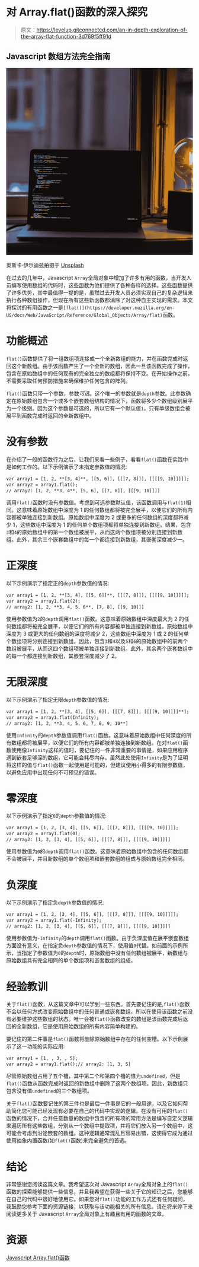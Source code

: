 # 对 Array.flat()函数的深入探究

> 原文：<https://levelup.gitconnected.com/an-in-depth-exploration-of-the-array-flat-function-3d769f5ff91d>

## Javascript 数组方法完全指南

![](img/2f797769c4c92107e76a62bd5f044666.png)

奥斯卡·伊尔迪兹拍摄于 [Unsplash](https://unsplash.com/s/photos/javascript?utm_source=unsplash&utm_medium=referral&utm_content=creditCopyText)

在过去的几年中，Javascript `Array`全局对象中增加了许多有用的函数，当开发人员编写使用数组的代码时，这些函数为他们提供了各种各样的选择。这些函数提供了许多优势，其中最值得一提的是，虽然过去开发人员必须实现自己的复杂逻辑来执行各种数组操作，但现在所有这些新函数都消除了对这种自主实现的需求。本文将探讨的有用函数之一是`[flat()](https://developer.mozilla.org/en-US/docs/Web/JavaScript/Reference/Global_Objects/Array/flat)`函数。

# 功能概述

`flat()`函数提供了将一组数组项连接成一个全新数组的能力，并在函数完成时返回这个新数组。由于该函数产生了一个全新的数组，因此一旦该函数完成了操作，包含在原始数组中的任何现有的完全独立的数组都将保持不变。在开始操作之前，不需要采取任何预防措施来确保维护任何包含的阵列。

`flat()`函数只带一个参数，参数*可选*。这个唯一的参数就是`depth`参数。此参数确定在原始数组包含一个或多个嵌套数组结构的情况下，函数将多少个数组级别展平为一个级别。因为这个参数是可选的，所以它有一个默认值`1`，只有单级数组会被展平到函数完成时返回的全新数组中。

# 没有参数

在介绍了一般的函数行为之后，让我们来看一些例子，看看`flat()`函数在实践中是如何工作的。以下示例演示了未指定参数值的情况:

```
var array1 = [1, 2, **[3, 4]**, [[5, 6]], [[[7, 8]]], [[[[9, 10]]]]];
var array2 = array1.flat();
// array2: [1, 2, **3, 4**, [5, 6], [[7, 8]], [[[9, 10]]]]
```

调用`flat()`函数时没有参数值。考虑到可选参数默认值，该函数调用与`flat(1)`相同。这意味着原始数组中深度为 1 的任何数组都将被完全展平，以便它们的所有内容都被单独连接到新数组。原始数组中深度为 2 或更多的任何数组的深度都将减少 1，这些数组中深度为 1 的任何单个数组项都将单独连接到新数组。结果，包含`3`和`4`的原始数组中的第一个数组被展平，从而这两个数组项被分别连接到新数组。此外，其余三个嵌套数组中的每一个都连接到新数组，其嵌套深度减少一。

# 正深度

以下示例演示了指定正的`depth`参数值的情况:

```
var array1 = [1, 2, **[3, 4], [[5, 6]]**, [[[7, 8]]], [[[[9, 10]]]]];
var array2 = array1.flat(2);
// array2: [1, 2, **3, 4, 5, 6**, [7, 8], [[9, 10]]]
```

使用参数值为`2`的`depth`调用`flat()`函数。这意味着原始数组中深度最大为 2 的任何数组都将被完全展平，以便它们的所有内容都被单独连接到新数组。原始数组中深度为 3 或更大的任何数组的深度将减少 2，这些数组中深度为 1 或 2 的任何单个数组项将分别连接到新数组。因此，包含`3`和`4`以及`5`和`6`的原始数组中的前两个数组被展平，从而这四个数组项被单独连接到新数组。此外，其余两个嵌套数组中的每一个都连接到新数组，其嵌套深度减少了 2。

# 无限深度

以下示例演示了指定无限`depth`参数值的情况:

```
var array1 = [1, 2, **[3, 4], [[5, 6]], [[[7, 8]]], [[[[9, 10]]]]**];
var array2 = array1.flat(Infinity);
// array2: [1, 2, **3, 4, 5, 6, 7, 8, 9, 10**]
```

使用`Infinity`的`depth`参数值调用`flat()`函数。这意味着原始数组中任何深度的所有数组都将被展平，以便它们的所有内容都被单独连接到新数组。在对`flat()`函数使用像`Infinity`这样的值时，要记住的一件非常重要的事情是，如果应用程序遇到嵌套足够深的数组，它可能会耗尽内存。虽然此处使用`Infinity`是为了证明将这样的值与`flat()`函数一起使用是可能的，但建议使用小得多的有限参数值，以避免应用中出现任何不可预见的错误。

# 零深度

以下示例演示了指定`0`的`depth`参数值的情况:

```
var array1 = [1, 2, [3, 4], [[5, 6]], [[[7, 8]]], [[[[9, 10]]]]];
var array2 = array1.flat(0);
// array2: [1, 2, [3, 4], [[5, 6]], [[[7, 8]]], [[[[9, 10]]]]]
```

使用参数值为`0`的`depth`调用`flat()`函数。这意味着原始数组中包含的任何数组都不会被展平，并且新数组的单个数组项和嵌套数组的组成与原始数组完全相同。

# 负深度

以下示例演示了指定负`depth`参数值的情况:

```
var array1 = [1, 2, [3, 4], [[5, 6]], [[[7, 8]]], [[[[9, 10]]]]];
var array2 = array1.flat(-Infinity);
// array2: [1, 2, [3, 4], [[5, 6]], [[[7, 8]]], [[[[9, 10]]]]]
```

使用参数值为`-Infinity`的`depth`调用`flat()`函数。由于负深度值在展平嵌套数组方面没有意义，在指定负`depth`参数值的情况下，使用值`0`代替。如前面的示例所示，当指定了参数值为`0`的`depth`时，原始数组中没有任何数组被展平，新数组与原始数组具有完全相同的单个数组项和嵌套数组的组成。

# 经验教训

关于`flat()`函数，从这篇文章中可以学到一些东西。首先要记住的是,`flat()`函数不会以任何方式改变原始数组中的任何普通或嵌套数组，所以在使用该函数之前没有必要维护这些数组的状态。唯一会被`flat()`函数改变的数组是该函数完成后返回的全新数组，它是使用原始数组的所有内容简单构建的。

要记住的第二件事是`flat()`函数将删除原始数组中存在的任何空槽。以下示例展示了这一功能的实际应用:

```
var array1 = [1, , 3, , 5];
var array2 = array1.flat();// array2: [1, 3, 5]
```

尽管原始数组占用了五个槽，其中第二个和第四个槽的值为`undefined`，但是`flat()`函数从函数完成时返回的新数组中删除了这两个数组项。因此，新数组只包含没有值`undefined`的三个数组项。

关于`flat()`函数要记住的第三件也是最后一件事是它的一般用途，以及它如何帮助简化您可能已经发现有必要在自己的代码中实现的逻辑。在没有可用的`flat()`函数的情况下，合并任意数量的数组中包含的所有项的常用方法是编写自定义逻辑来遍历所有这些数组，分别从一个数组中提取项，并将它们放入另一个数组中，这可能会考虑到沿途嵌套的数组。这种逻辑通常混乱且容易出错，这使得它成为通过使用抽象内置函数(如`flat()`函数)来完全避免的首选。

# 结论

非常感谢您阅读这篇文章。我希望这次对 Javascript `Array`全局对象上的`flat()`函数的探索能够提供一些信息，并且我希望在获得一些关于它的知识之后，您能够在自己的代码中很好地使用它。如果您对`flat()`功能的工作方式还有任何疑问，我鼓励您参考下面的资源链接，以获取与该功能相关的所有信息。请在将来停下来阅读更多关于 Javascript `Array`全局对象上有趣且有用的函数的文章。

# 资源

[Javascript Array.flat()函数](https://developer.mozilla.org/en-US/docs/Web/JavaScript/Reference/Global_Objects/Array/flat)